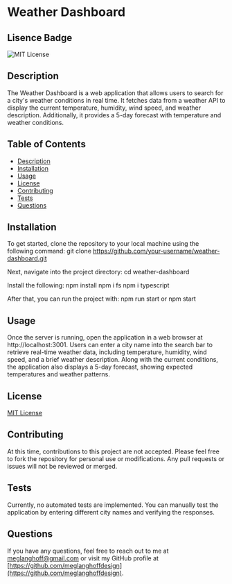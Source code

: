 # Weather Dashboard

## Lisence Badge
![MIT License](https://img.shields.io/badge/License-MIT-blue.svg)

## Description
The Weather Dashboard is a web application that allows users to search for a city's weather conditions in real time. It fetches data from a weather API to display the current temperature, humidity, wind speed, and weather description. Additionally, it provides a 5-day forecast with temperature and weather conditions.

## Table of Contents
- [Description](#description)
- [Installation](#installation)
- [Usage](#usage)
- [License](#license)
- [Contributing](#contributing)
- [Tests](#tests)
- [Questions](#questions)

## Installation
To get started, clone the repository to your local machine using the following command:
git clone https://github.com/your-username/weather-dashboard.git

Next, navigate into the project directory:
cd weather-dashboard

Install the following:
npm install
npm i fs 
npm i typescript 

After that, you can run the project with:
npm run start or npm start

## Usage
Once the server is running, open the application in a web browser at http://localhost:3001. Users can enter a city name into the search bar to retrieve real-time weather data, including temperature, humidity, wind speed, and a brief weather description. Along with the current conditions, the application also displays a 5-day forecast, showing expected temperatures and weather patterns.

## License
[MIT License](https://opensource.org/licenses/MIT)

## Contributing
At this time, contributions to this project are not accepted. Please feel free to fork the repository for personal use or modifications. Any pull requests or issues will not be reviewed or merged.

## Tests
Currently, no automated tests are implemented. You can manually test the application by entering different city names and verifying the responses.

## Questions
If you have any questions, feel free to reach out to me at [meglanghoff@gmail.com](mailto:meglanghoff@gmail.com) or visit my GitHub profile at [https://github.com/meglanghoffdesign](https://github.com/meglanghoffdesign).
